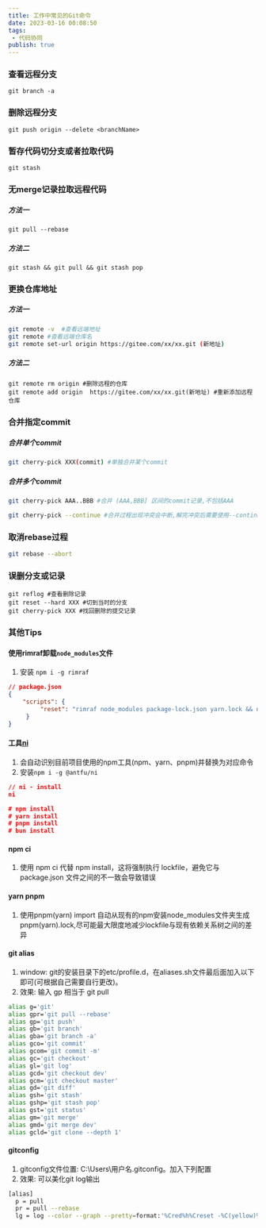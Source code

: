 ```yaml
---
title: 工作中常见的Git命令
date: 2023-03-16 00:08:50
tags:
 - 代码协同
publish: true
---
```


### 查看远程分支

`git branch -a`

### 删除远程分支

`git push origin --delete <branchName>`

### 暂存代码切分支或者拉取代码

`git stash`

### 无merge记录拉取远程代码

##### 方法一

`git pull --rebase`

##### 方法二

`git stash && git pull && git stash pop`

### 更换仓库地址

##### 方法一

```sh
git remote -v  #查看远端地址
git remote #查看远端仓库名
git remote set-url origin https://gitee.com/xx/xx.git (新地址)
```

##### 方法二

```
git remote rm origin #删除远程的仓库
git remote add origin  https://gitee.com/xx/xx.git(新地址) #重新添加远程仓库
```

### 合并指定commit

##### 合并单个commit

```sh
git cherry-pick XXX(commit) #单独合并某个commit
```

##### 合并多个commit

```sh
git cherry-pick AAA..BBB #合并 (AAA,BBB] 区间的commit记录,不包括AAA

git cherry-pick --continue #合并过程出现冲突会中断,解完冲突后需要使用--continue继续合并
```

### 取消rebase过程

```sh
git rebase --abort
```

### 误删分支或记录

```
git reflog #查看删除记录
git reset --hard XXX #切到当时的分支
git cherry-pick XXX #找回删除的提交记录
```

### 其他Tips

#### 使用**rimraf**卸载`node_modules`文件

1. 安装 `npm i -g rimraf`

```json
// package.json
{
    "scripts": {
         "reset": "rimraf node_modules package-lock.json yarn.lock && npm i"
     }
}
  ```

#### 工具[ni](https://github.com/antfu/ni)

1. 会自动识别目前项目使用的npm工具(npm、yarn、pnpm)并替换为对应命令
2. 安装`npm i -g @antfu/ni`

```json
// ni - install
ni

# npm install
# yarn install
# pnpm install
# bun install
```

#### npm ci

1. 使用 npm ci 代替 npm install，这将强制执行 lockfile，避免它与 package.json 文件之间的不一致会导致错误

#### yarn pnpm

1. 使用pnpm(yarn) import 自动从现有的npm安装node_modules文件夹生成pnpm(yarn).lock,尽可能最大限度地减少lockfile与现有依赖关系树之间的差异

#### git alias

1. window: git的安装目录下的etc/profile.d，在aliases.sh文件最后面加入以下即可(可根据自己需要自行更改)。
2. 效果: 输入 gp 相当于 git pull

```sh
alias g='git'
alias gpr='git pull --rebase'
alias gp='git push'
alias gb='git branch'
alias gba='git branch -a'
alias gco='git commit'
alias gcom='git commit -m'
alias gc='git checkout'
alias gl='git log'
alias gcd='git checkout dev'
alias gcm='git checkout master'
alias gd='git diff'
alias gsh='git stash'
alias gshp='git stash pop'
alias gst='git status'
alias gm='git merge'
alias gmd='git merge dev'
alias gcld='git clone --depth 1'
```

#### gitconfig

1. gitconfig文件位置: C:\Users\用户名\.gitconfig。加入下列配置
2. 效果: 可以美化git log输出

```sh
[alias]
  p = pull
  pr = pull --rebase
  lg = log --color --graph --pretty=format:'%Cred%h%Creset -%C(yellow)%d%Creset %s %Cgreen(%cr) %C(bold blue)<%an>%Creset' --abbrev-commit
